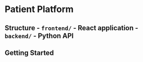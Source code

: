 # Patient Platform

## Structure - `frontend/` - React application - `backend/` - Python API 

## Getting Started 
